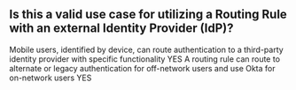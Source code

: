 ## Is this a valid use case for utilizing a Routing Rule with an external Identity Provider (IdP)?

Mobile users, identified by device, can route authentication to a third-party identity provider with specific functionality YES
A routing rule can route to alternate or legacy authentication for off-network users and use Okta for on-network users YES

